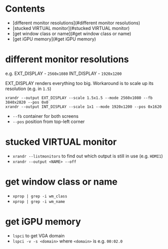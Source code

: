 # Contents

- [different monitor resolutions](#different monitor resolutions)
- [stucked VIRTUAL monitor](#stucked VIRTUAL monitor)
- [get window class or name](#get window class or name)
- [get iGPU memory](#get iGPU memory)

# different monitor resolutions
e.g.
EXT_DISPLAY - `2560x1080`
INT_DISPLAY - `1920x1200`

EXT_DISPLAY renders everything too big.
Workaround is to scale up its resolution (e.g. in `1.5`)
```
xrandr --output EXT_DISPLAY --scale 1.5x1.5 --mode 2560x1080 --fb 3840x2820 --pos 0x0
xrandr --output INT_DISPLAY --scale 1x1 --mode 1920x1200 --pos 0x1620
```
* `--fb` container for both screens
* `--pos` position from top-left corner

# stucked VIRTUAL monitor
* `xrandr --listmonitors` to find out which output is still in use (e.g. `HDMI1`)
* `xrandr --output <NAME> --off` 
  
# get window class or name
* `xprop | grep -i wm_class`
* `xprop | grep -i wm_name`


# get iGPU memory
- `lspci` to get VGA domain
- `lspci -v -s <domain>` where `<domain>` is e.g. `00:02.0`
